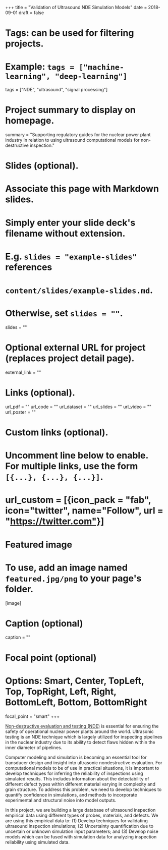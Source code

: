 +++
title = "Validation of Ultrasound NDE Simulation Models"
date = 2018-09-01
draft = false

# Tags: can be used for filtering projects.
# Example: `tags = ["machine-learning", "deep-learning"]`
tags = ["NDE", "ultrasound", "signal processing"]

# Project summary to display on homepage.
summary = "Supporting regulatory guides for the nuclear power plant industry in relation to using ultrasound computational models for non-destructive inspection."

# Slides (optional).
#   Associate this page with Markdown slides.
#   Simply enter your slide deck's filename without extension.
#   E.g. `slides = "example-slides"` references 
#   `content/slides/example-slides.md`.
#   Otherwise, set `slides = ""`.
slides = ""

# Optional external URL for project (replaces project detail page).
external_link = ""

# Links (optional).
url_pdf = ""
url_code = ""
url_dataset = ""
url_slides = ""
url_video = ""
url_poster = ""

# Custom links (optional).
#   Uncomment line below to enable. For multiple links, use the form `[{...}, {...}, {...}]`.
# url_custom = [{icon_pack = "fab", icon="twitter", name="Follow", url = "https://twitter.com"}]

# Featured image
# To use, add an image named `featured.jpg/png` to your page's folder. 
[image]
  # Caption (optional)
  caption = ""

  # Focal point (optional)
  # Options: Smart, Center, TopLeft, Top, TopRight, Left, Right, BottomLeft, Bottom, BottomRight
  focal_point = "smart"
+++


[Non-destructive evaluation and testing (NDE)](https://en.wikipedia.org/wiki/Nondestructive_testing) is essential for ensuring the safety of operational nuclear power plants around the world. Ultrasonic testing is an NDE technique which is largely utilized for inspecting pipelines in the nuclear industry due to its ability to detect flaws hidden within the inner diameter of pipelines.

Computer modeling and simulation is becoming an essential tool for transducer design and insight into ultrasonic nondestructive evaluation. For computational models to be of use in practical situations, it is important to develop techniques for inferring the reliability of inspections using simulated results. This includes information about the detectability of different defect types within different material varying in complexity and grain structure. To address this problem, we need to develop techniques to quantify confidence in simulations, and methods to incorporate experimental and structural noise into model outputs.

In this project, we are building a large database of ultrasound inspection empirical data using different types of probes, materials, and defects. We are using this empirical data to: (1) Develop techniques for validating ultrasound inspection simulations; (2) Uncertainty quantification due to uncertain or unknown simulation input parameters; and (3) Develop noise models which can be fused with simulation data for analyzing inspection reliability using simulated data.